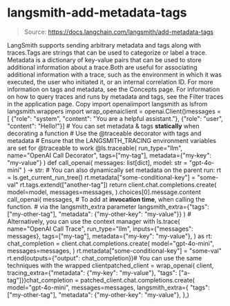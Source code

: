 # langsmith-add-metadata-tags

> Source: https://docs.langchain.com/langsmith/add-metadata-tags

LangSmith supports sending arbitrary metadata and tags along with traces.Tags are strings that can be used to categorize or label a trace. Metadata is a dictionary of key-value pairs that can be used to store additional information about a trace.Both are useful for associating additional information with a trace, such as the environment in which it was executed, the user who initiated it, or an internal correlation ID. For more information on tags and metadata, see the Concepts page. For information on how to query traces and runs by metadata and tags, see the Filter traces in the application page.
Copy
import openaiimport langsmith as lsfrom langsmith.wrappers import wrap_openaiclient = openai.Client()messages = [ {"role": "system", "content": "You are a helpful assistant."}, {"role": "user", "content": "Hello!"}] # You can set metadata & tags **statically** when decorating a function # Use the @traceable decorator with tags and metadata # Ensure that the LANGSMITH_TRACING environment variables are set for @traceable to work @ls.traceable( run_type="llm", name="OpenAI Call Decorator", tags=["my-tag"], metadata={"my-key": "my-value"} ) def call_openai( messages: list[dict], model: str = "gpt-4o-mini" ) -> str: # You can also dynamically set metadata on the parent run: rt = ls.get_current_run_tree() rt.metadata["some-conditional-key"] = "some-val" rt.tags.extend(["another-tag"]) return client.chat.completions.create( model=model, messages=messages, ).choices[0].message.content call_openai( messages, # To add at **invocation time**, when calling the function. # via the langsmith_extra parameter langsmith_extra={"tags": ["my-other-tag"], "metadata": {"my-other-key": "my-value"}} ) # Alternatively, you can use the context manager with ls.trace( name="OpenAI Call Trace", run_type="llm", inputs={"messages": messages}, tags=["my-tag"], metadata={"my-key": "my-value"}, ) as rt: chat_completion = client.chat.completions.create( model="gpt-4o-mini", messages=messages, ) rt.metadata["some-conditional-key"] = "some-val" rt.end(outputs={"output": chat_completion})# You can use the same techniques with the wrapped clientpatched_client = wrap_openai( client, tracing_extra={"metadata": {"my-key": "my-value"}, "tags": ["a-tag"]})chat_completion = patched_client.chat.completions.create( model="gpt-4o-mini", messages=messages, langsmith_extra={ "tags": ["my-other-tag"], "metadata": {"my-other-key": "my-value"}, },)